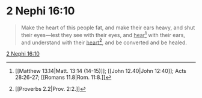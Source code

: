 # 2 Nephi 16:10

> Make the heart of this people fat, and make their ears heavy, and shut their eyes—lest they see with their eyes, and <u>hear</u>[^a] with their ears, and understand with their <u>heart</u>[^b], and be converted and be healed.

[2 Nephi 16:10](https://www.churchofjesuschrist.org/study/scriptures/bofm/2-ne/16?lang=eng&id=p10#p10)


[^a]: [[Matthew 13.14|Matt. 13:14 (14-15)]]; [[John 12.40|John 12:40]]; Acts 28:26-27; [[Romans 11.8|Rom. 11:8.]]
[^b]: [[Proverbs 2.2|Prov. 2:2.]]
